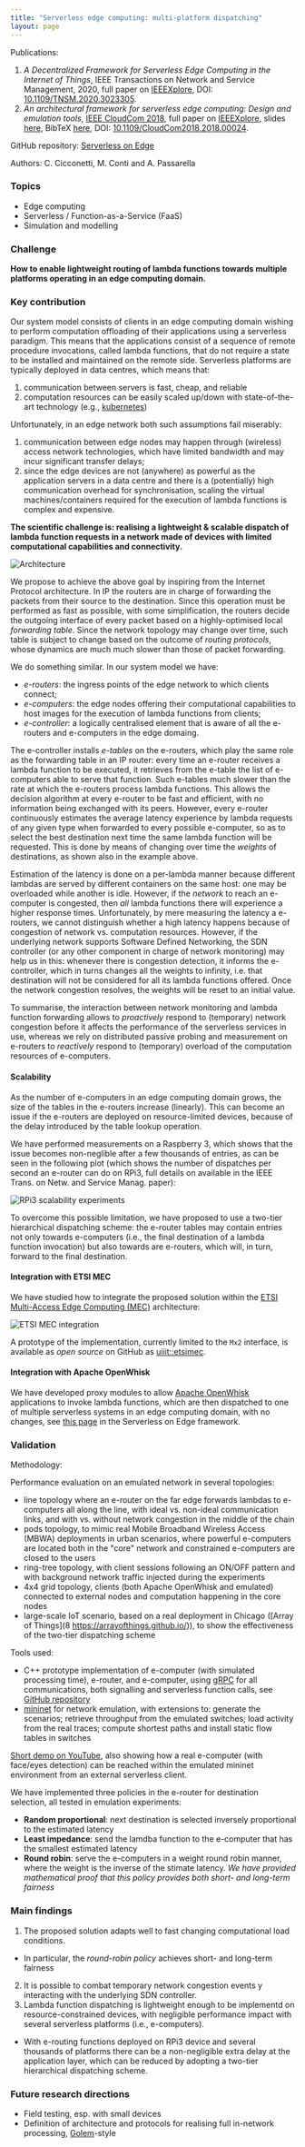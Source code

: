 ```yaml
---
title: "Serverless edge computing: multi-platform dispatching"
layout: page
---
```


Publications:

1. _A Decentralized Framework for Serverless Edge Computing
in the Internet of Things_, IEEE Transactions on Network and Service Management, 2020, full paper on [IEEEXplore](https://ieeexplore.ieee.org/document/9193994), DOI: [10.1109/TNSM.2020.3023305](https://doi.org/10.1109/TNSM.2020.3023305).
2. _An architectural framework for serverless edge computing: Design and emulation tools_, [IEEE CloudCom 2018](http://cyprusconferences.org/cloudcom2018/), full paper on [IEEEXplore](https://ieeexplore.ieee.org/document/8590993), slides [here](https://www.slideshare.net/cicconetti/design-and-emulation-tools-for-serverless-edge-computing), BibTeX [here](bib/cloudcom2018.bib), DOI: [10.1109/CloudCom2018.2018.00024](https://doi.org/10.1109/CloudCom2018.2018.00024).

GitHub repository: [Serverless on Edge](https://github.com/ccicconetti/serverlessonedge)

Authors: C. Cicconetti, M. Conti and A. Passarella

### Topics

- Edge computing
- Serverless / Function-as-a-Service (FaaS)
- Simulation and modelling

### Challenge

**How to enable lightweight routing of lambda functions towards multiple platforms operating in an edge computing domain.**

### Key contribution

Our system model consists of clients in an edge computing domain wishing to perform computation offloading of their applications using a serverless paradigm.
This means that the applications consist of a sequence of remote procedure invocations, called lambda functions, that do not require a state to be installed and maintained on the remote side.
Serverless platforms are typically deployed in data centres, which means that:

1. communication between servers is fast, cheap, and reliable
2. computation resources can be easily scaled up/down with state-of-the-art technology (e.g., [kubernetes](https://kubernetes.io))

Unfortunately, in an edge network both such assumptions fail miserably:

1. communication between edge nodes may happen through (wireless) access network technologies, which have limited bandwidth and may incur significant transfer delays;
2. since the edge devices are not (anywhere) as powerful as the application servers in a data centre and there is a (potentially) high communication overhead for synchronisation, scaling the virtual machines/containers required for the execution of lambda functions is complex and expensive.

**The scientific challenge is: realising a lightweight & scalable dispatch of lambda function requests in a network made of devices with limited computational capabilities and connectivity.**

![Architecture](pictures/cloudcom2018.png)

We propose to achieve the above goal by inspiring from the Internet Protocol architecture.
In IP the routers are in charge of forwarding the packets from their source to the destination.
Since this operation must be performed as fast as possible, with some simplification, the routers decide the outgoing interface of every packet based on a highly-optimised local _forwarding table_.
Since the network topology may change over time, such table is subject to change based on the outcome of _routing protocols_, whose dynamics are much much slower than those of packet forwarding.

We do something similar.
In our system model we have:

- _e-routers_: the ingress points of the edge network to which clients connect;
- _e-computers_: the edge nodes offering their computational capabilities to host images for the execution of lambda functions from clients;
- _e-controller_: a logically centralised element that is aware of all the e-routers and e-computers in the edge domaing.

The e-controller installs _e-tables_ on the e-routers, which play the same role as the forwarding table in an IP router: every time an e-router receives a lambda function to be executed, it retrieves from the e-table the list of e-computers able to serve that function.
Such e-tables much slower than the rate at which the e-routers process lambda functions.
This allows the decision algorithm at every e-router to be fast and efficient, with no information being exchanged with its peers.
However, every e-router continuously estimates the average latency experience by lambda requests of any given type when forwarded to every possible e-computer, so as to select the best destination next time the same lambda function will be requested.
This is done by means of changing over time the _weights_ of destinations, as shown also in the example above.

Estimation of the latency is done on a per-lambda manner because different lambdas are served by different containers on the same host: one may be overloaded while another is idle.
However, if the _network_ to reach an e-computer is congested, then _all_ lambda functions there will experience a higher response times.
Unfortunately, by mere measuring the latency a e-routers, we cannot distinguish whether a high latency happens because of congestion of network vs. computation resources.
However, if the underlying network supports Software Defined Networking, the SDN controller (or any other component in charge of network monitoring) may help us in this: whenever there is congestion detection, it informs the e-controller, which in turns changes all the weights to infinity, i.e. that destination will not be considered for all its lambda functions offered.
Once the network congestion resolves, the weights will be reset to an initial value.

To summarise, the interaction between network monitoring and lambda function forwarding allows to _proactively_ respond to (temporary) network congestion before it affects the performance of the serverless services in use, whereas we rely on distributed passive probing and measurement on e-routers to _reactively_ respond to (temporary) overload of the computation resources of e-computers.

#### Scalability

As the number of e-computers in an edge computing domain grows, the size of the tables in the e-routers increase (linearly). This can become an issue if the e-routers are deployed on resource-limited devices, because of the delay introduced by the table lookup operation.

We have performed measurements on a Raspberry 3, which shows that the issue becomes non-neglible after a few thousands of entries, as can be seen in the following plot (which shows the number of dispatches per second an e-router can do on RPi3, full details on available in the IEEE Trans. on Netw. and Service Manag. paper):

![RPi3 scalability experiments](pictures/cloudcom2018-rpi3.png)

To overcome this possible limitation, we have proposed to use a two-tier hierarchical dispatching scheme: the e-router tables may contain entries not only towards e-computers (i.e., the final destination of a lambda function invocation) but also towards are e-routers, which will, in turn, forward to the final destination.

#### Integration with ETSI MEC

We have studied how to integrate the proposed solution within the [ETSI Multi-Access Edge Computing (MEC)](https://www.etsi.org/technologies/multi-access-edge-computing) architecture:

![ETSI MEC integration](pictures/cloudcom2018-etsimec.png)

A prototype of the implementation, currently limited to the `Mx2` interface, is available as _open source_ on GitHub as [uiiit::etsimec](https://github.com/ccicconetti/etsimec).

#### Integration with Apache OpenWhisk

We have developed proxy modules to allow [Apache OpenWhisk](https://openwhisk.apache.org/) applications to invoke lambda functions, which are then dispatched to one of multiple serverless systems in an edge computing domain, with no changes, see
[this page](https://github.com/ccicconetti/serverlessonedge/blob/master/docs/openwhisk_integration.md) in the Serverless on Edge framework.

### Validation

Methodology:

Performance evaluation on an emulated network in several topologies:

- line topology where an e-router on the far edge forwards lambdas to e-computers all along the line, with ideal vs. non-ideal communication links, and with vs. without network congestion in the middle of the chain
- pods topology, to mimic real Mobile Broadband Wireless Access (MBWA) deployments in urban scenarios, where powerful e-computers are located both in the "core" network and constrained e-computers are closed to the users
- ring-tree topology, with client sessions following an ON/OFF pattern and with background network traffic injected during the experiments
- 4x4 grid topology, clients (both Apache OpenWhisk and emulated) connected to external nodes and computation happening in the core nodes
- large-scale IoT scenario, based on a real deployment in Chicago ([Array of Things](8 https://arrayofthings.github.io/)), to show the effectiveness of the two-tier dispatching scheme

Tools used:

- C++ prototype implementation of e-computer (with simulated processing time), e-router, and e-computer, using [gRPC](https://grpc.io/) for all communications, both signalling and serverless function calls, see [GitHub repository](https://github.com/ccicconetti/serverlessonedge)
- [mininet](http://mininet.org/) for network emulation, with extensions to: generate the scenarios; retrieve throughput from the emulated switches; load activity from the real traces; compute shortest paths and install static flow tables in switches

[Short demo on YouTube](https://www.youtube.com/watch?v=pHryny2P864&t=), also showing how a real e-computer (with face/eyes detection) can be reached within the emulated mininet environment from an external serverless client.

We have implemented three policies in the e-router for destination selection, all tested in emulation experiments:

- **Random proportional**: next destination is selected inversely proportional to the estimated latency
- **Least impedance**: send the lamdba function to the e-computer that has the smallest estimated latency
- **Round robin**: serve the e-computers in a weight round robin manner, where the weight is the inverse of the stimate latency. _We have provided mathematical proof that this policy provides both short- and long-term fairness_

### Main findings

1. The proposed solution adapts well to fast changing computational load conditions.
  - In particular, the _round-robin policy_ achieves short- and long-term fairness
2. It is possible to combat temporary network congestion events y interacting with the underlying SDN controller.
3. Lambda function dispatching is lightweight enough to be implementd on resource-constrained devices, with negligible performance impact with several serverless platforms (i.e., e-computers).
  - With e-routing functions deployed on RPi3 device and several thousands of platforms there can be a non-negligible extra delay at the application layer, which can be reduced by adopting a two-tier hierarchical dispatching scheme.

### Future research directions

- Field testing, esp. with small devices
- Definition of architecture and protocols for realising full in-network processing, [Golem](https://golem.network/)-style

